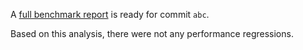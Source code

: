 A [full benchmark report](https://github.com/github/hello-world/runs/4) is ready for commit `abc`.

Based on this analysis, there were not any performance regressions.
